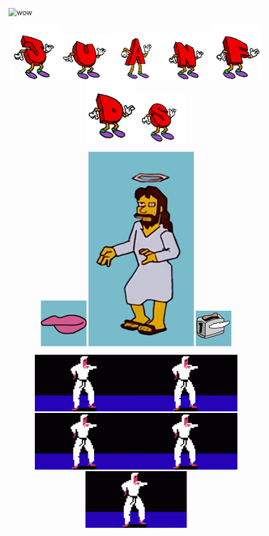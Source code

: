 ![wow](https://github.com/user-attachments/assets/90a22907-9e87-4b7b-afca-e35fae7b805a)

<p align="center">
<img src="j.gif" width="100"><img src="u.gif" width="100"><img src="a.gif" width="100"><img src="n.gif" width="100"><img src="f.gif" width="100"><img src="d.gif" width="100"><img src="s.gif" width="100">
</p>

<p align="center">
  <img src="./mouth.gif" alt="Mouse gif">
  <img src="./jesus.gif" alt="Jesus dancing">
  <img src="./toaster.gif" alt="Toaster with wings">
</p>

<p align="center">
  <img src="ninjaDancing.gif" width="200"><img src="ninjaDancing.gif" width="200"><img src="ninjaDancing.gif" width="200"><img src="ninjaDancing.gif" width="200"><img src="ninjaDancing.gif" width="200">
</p>

<!--
**JuanFdS/juanFdS** is a ✨ _special_ ✨ repository because its `README.md` (this file) appears on your GitHub profile.

Here are some ideas to get you started:

- 🔭 I’m currently working on ...
- 🌱 I’m currently learning ...
- 👯 I’m looking to collaborate on ...
- 🤔 I’m looking for help with ...
- 💬 Ask me about ...
- 📫 How to reach me: ...
- 😄 Pronouns: ...
- ⚡ Fun fact: ...
-->
